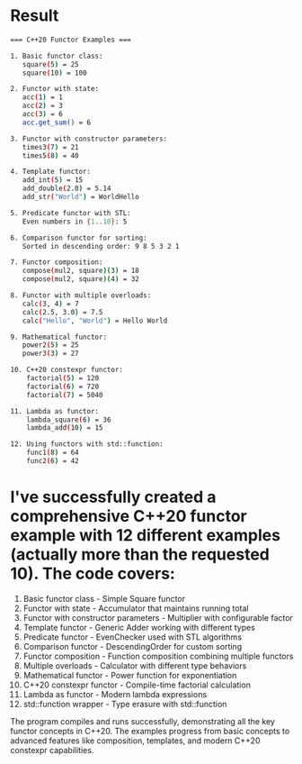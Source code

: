 # Result

```bash
=== C++20 Functor Examples ===

1. Basic functor class:
   square(5) = 25
   square(10) = 100

2. Functor with state:
   acc(1) = 1
   acc(2) = 3
   acc(3) = 6
   acc.get_sum() = 6

3. Functor with constructor parameters:
   times3(7) = 21
   times5(8) = 40

4. Template functor:
   add_int(5) = 15
   add_double(2.0) = 5.14
   add_str("World") = WorldHello

5. Predicate functor with STL:
   Even numbers in {1..10}: 5

6. Comparison functor for sorting:
   Sorted in descending order: 9 8 5 3 2 1

7. Functor composition:
   compose(mul2, square)(3) = 18
   compose(mul2, square)(4) = 32

8. Functor with multiple overloads:
   calc(3, 4) = 7
   calc(2.5, 3.0) = 7.5
   calc("Hello", "World") = Hello World

9. Mathematical functor:
   power2(5) = 25
   power3(3) = 27

10. C++20 constexpr functor:
    factorial(5) = 120
    factorial(6) = 720
    factorial(7) = 5040

11. Lambda as functor:
    lambda_square(6) = 36
    lambda_add(10) = 15

12. Using functors with std::function:
    func1(8) = 64
    func2(6) = 42

```

# I've successfully created a comprehensive C++20 functor example with 12 different examples (actually more than the requested 10). The code covers:

  1. Basic functor class - Simple Square functor
  2. Functor with state - Accumulator that maintains running total
  3. Functor with constructor parameters - Multiplier with configurable factor
  4. Template functor - Generic Adder working with different types
  5. Predicate functor - EvenChecker used with STL algorithms
  6. Comparison functor - DescendingOrder for custom sorting
  7. Functor composition - Function composition combining multiple functors
  8. Multiple overloads - Calculator with different type behaviors
  9. Mathematical functor - Power function for exponentiation
  10. C++20 constexpr functor - Compile-time factorial calculation
  11. Lambda as functor - Modern lambda expressions
  12. std::function wrapper - Type erasure with std::function

  The program compiles and runs successfully, demonstrating all the key functor concepts in C++20. The examples progress from basic concepts to
  advanced features like composition, templates, and modern C++20 constexpr capabilities.
